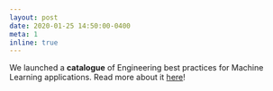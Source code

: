 ```yaml
---
layout: post
date: 2020-01-25 14:50:00-0400
meta: 1
inline: true
---
```


We launched a **catalogue** of Engineering best practices for Machine Learning applications. Read more about it <a href="/blog/2020/catalog/">here</a>!

